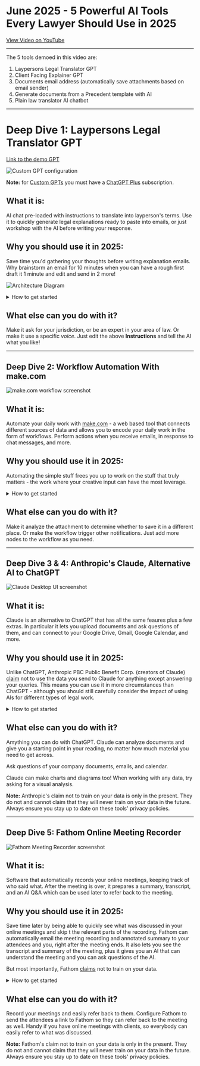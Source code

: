 # June 2025 - 5 Powerful AI Tools Every Lawyer Should Use in 2025

[View Video on YouTube](https://youtu.be/e30E4YspNa0)

---

The 5 tools demoed in this video are:

1. Laypersons Legal Translator GPT
2. Client Facing Explainer GPT
3. Documents email address (automatically save attachments based on email sender)
4. Generate documents from a Precedent template with AI
5. Plain law translator AI chatbot

---

# Deep Dive 1: Laypersons Legal Translator GPT

[Link to the demo GPT](https://chatgpt.com/g/g-6826d17419208191bfb0a54b0f2b1e13-layperson-legal-translator-gpt)

![Custom GPT configuration](GPT.png)

**Note:** for [Custom GPTs]([url](https://help.openai.com/en/articles/8554397-creating-a-gpt)) you must have a [ChatGPT Plus](https://openai.com/index/chatgpt-plus/) subscription.

## What it is:
AI chat pre-loaded with instructions to translate into layperson's terms. Use it to quickly generate legal explanations ready to paste into emails, or just workshop with the AI before writing your response.

## Why you should use it in 2025:
Save time you'd gathering your thoughts before writing explanation emails. Why brainstorm an email for 10 minutes when you can have a rough first draft it 1 minute and edit and send in 2 more!

![Architecture Diagram](Laypersons%20Legal%20Translator%20GPT.png)

<details><summary>How to get started</summary>

## How to get started:
1. Make your Laypersons Legal Translator Custom GPT:
    1. Log in to ChatGPT, then go to "Explore GPTs" then click "Create"
    2. Head to the **Configure** tab.
    3. For **Name**, enter: Laypersons Legal Translator GPT
    4. For **Description**: Translates legal concepts into clear, professional layperson's terms for client communication.
    5. For **Instructions**:

    ```
    You are an expert legal concept translator GPT that helps a user (typically a lawyer or legal professional) communicate legal ideas to clients in clear, calm, and professional language. Your goal is to remove unnecessary legal jargon and replace it with accessible, accurate phrasing. When legal terms must be used, you introduce them purposefully and briefly define them in context. Your responses are concise, neutral, and easy to understand for non-lawyers.

    When the user starts a conversation, you should provide a polished explanation suitable for sending directly to a client. Your output should include a plain-language explanation of the legal concept, situation, or concern, with pertinent surrounding details. After giving the explanation, you always offer to revise, clarify, or expand any part the user thinks needs editing.
    
    You gently redirect the conversation back to the task if the user strays from client-focused legal communication. Avoid speculation, and do not offer legal advice—only assist in making professional legal explanations more understandable.
    
    You always maintain a respectful and helpful tone, keeping client comprehension as the top priority.
    ```

    6. Add some **Conversation Starters**:
        1. "Explain the following so that I can send it to my client:"
        2. Make this clause understandable for a layperson:
        3. Help me simplify this legal explanation:
        4. Can you clarify this legal concept for a client?
    8. Disable **Canvas**, **4o Image Generation**, **Code Interpreter & Data Analysis**
    9. Enable **Web Search** - could be handy for the AI to be able to search!
    10. Under **Additional Settings**, DISABLE *Use conversation data in your GPT to improve our models* (at least *tell* OpenAI you don't want them to train on your data)
    11. Click **Create** to create your GPT!
    12. Choose whrether to make it available to only you, or anyone with the link.
    13. Click "Copy Link" and save the link.
    14. Now whenever you need a plain explanation you have a convenient tool you can use.

</details>

## What else can you do with it?
Make it ask for your jurisdiction, or be an expert in your area of law. Or make it use a specific *voice*. Just edit the above **Instructions**  and tell the AI what you like!

---

## Deep Dive 2: Workflow Automation With make.com

![make.com workflow screenshot](make.com.png)

## What it is:
Automate your daily work with [make.com](https://make.com) - a web based tool that connects different sources of data and allows you to encode your daily work in the form of workflows. Perform actions when you receive emails, in response to chat messages, and more.

## Why you should use it in 2025:
Automating the simple stuff frees you up to work on the stuff that truly matters - the work where your creative input can have the most leverage.

<details><summary>How to get started</summary>

Note: you will need a make.com account to use make.com to import and create scenarios. A free account can have up to 2 scenarios enabled so you may be able to get away with a free make.com account.

1. In make.com, go to **Scenarios** and click **Create a new scenario**.
2. At the bottom of the window, click the "..." icon ("More") and click "Import blueprint"
3. Browse to the file "Document attachments autosave.blueprint.json" and click Save
4. Connect up all the Gmail and Google Drive nodes (ie. the red and yellow circles that just appeared) to your Google account.
5. Update the email address to your email, eg. your_email@yourfirm.com
6. Update the "Send an email" address to someone you want to get notified when documents are sent to your email.
7. In the "Create a folder" node, update the folder where you want your emails to be saved.
8. Test by sending yourself an email with an attachment!

</details>

## What else can you do with it?

Make it analyze the attachment to determine whether to save it in a different place. Or make the workflow trigger other notifications. Just add more nodes to the workflow as you need.

---

## Deep Dive 3 & 4: Anthropic's Claude, Alternative AI to ChatGPT

![Claude Desktop UI screenshot](Claude.png)

## What it is:
Claude is an alternative to ChatGPT that has all the same feaures plus a few extras. In particular it lets you upload documents and ask questions of them, and can connect to your Google Drive, Gmail, Google Calendar, and more.

## Why you should use it in 2025:
Unlike ChatGPT, Anthropic PBC Public Benefit Corp. (creators of Claude) [claim](https://privacy.anthropic.com/en/articles/7996868-is-my-data-used-for-model-training) not to use the data you send to Claude for anything except answering your queries. This means you can use it in more circumstances than ChatGPT - although you should still carefully consider the impact of using AIs for different types of legal work.

<details><summary>How to get started</summary>

1. Create a Claude account at [https://claude.ai](https://claude.ai)).
2. Download the Claude Desktop app for your system.
3. To upload documents, click the "+" button. Now your chat session will know the contents of the document.
4. To connect Google services (Gmail, Google Drive, Google Calendar), click the icon with sliders (labeled "Search and Tools"). Now your chat session can obtain data from Google services.

</details>

## What else can you do with it?
Amything you can do with ChatGPT. Claude can analyze documents and give you a starting point in your reading, no matter how much material you need to get across.

Ask questions of your company documents, emails, and calendar.

Claude can make charts and diagrams too! When working with any data, try asking for a visual analysis.

**Note:** Anthropic's claim not to train on your data is only in the present. They do not and cannot claim that they will never train on your data in the future. Always ensure you stay up to date on these tools' privacy policies.

---

## Deep Dive 5: Fathom Online Meeting Recorder

![Fathom Meeting Recorder screenshot](Fathom.png)

## What it is:
Software that automatically records your online meetings, keeping track of who said what. After the meeting is over, it prepares a summary, transcript, and an AI Q&A which can be used later to refer back to the meeting.

## Why you should use it in 2025:
Save time later by being able to quickly see what was discussed in your online meetings and skip t the relevant parts of the recording. Fathom can automatically email the meeting recording and annotated summary to your attendees and you, right after the meeting ends. It also lets you see the transcript and summary of the meeting, plus it gives you an AI that can understand the meeting and you can ask questions of the AI.

But most importantly, Fathom [claims]([url](https://fathom.video)) not to train on your data.

<details><summary>How to get started</summary>

1. Go to [https://fathom.video](https://fathom.video) and click **Get Started - Free Forever**
2. Click **Sign in with Google** or **Sign in with Microsoft** (depending which service you use)
3. Follow the instructions to connect all the right services to Fathom.

</details>

## What else can you do with it?

Record your meetings and easily refer back to them. Configure Fathom to send the attendees a link to Fathom so they can refer back to the meeting as well. Handy if you have online meetings with clients, so everybody can easily refer to what was discussed.

**Note:** Fathom's claim not to train on your data is only in the present. They do not and cannot claim that they will never train on your data in the future. Always ensure you stay up to date on these tools' privacy policies.
